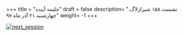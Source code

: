 
+++
title = "جلسه آینده"
draft = false
description= "نشست ۱۵۸ شیرازلاگ، چهارشنبه ۲۱ آذر ماه ۹۷"
weight= -1
+++

[![next_session](../../img/posters/next_session.jpg)](../../img/posters/next_session.jpg)
